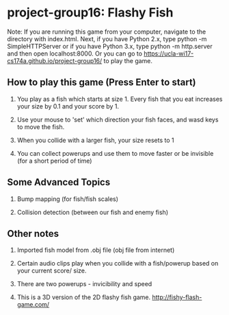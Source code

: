# project-group16: Flashy Fish

Note: If you are running this game from your computer, navigate to the directory with index.html.  Next, if you have Python 2.x, type python -m SimpleHTTPServer or if you have Python 3.x, type python -m http.server and then open localhost:8000.  Or you can go to https://ucla-wi17-cs174a.github.io/project-group16/ to play the game.

## How to play this game (Press Enter to start)

1. You play as a fish which starts at size 1. Every fish that you eat increases your size by 0.1 and your score by 1. 

2. Use your mouse to 'set' which direction your fish faces, and wasd keys to move the fish.

3. When you collide with a larger fish, your size resets to 1

4. You can collect powerups and use them to move faster or be invisible (for a short period of time)

## Some Advanced Topics

1. Bump mapping (for fish/fish scales)

2. Collision detection (between our fish and enemy fish)

## Other notes 

1. Imported fish model from .obj file (obj file from internet)

2. Certain audio clips play when you collide with a fish/powerup based on your current score/ size.

3. There are two powerups - invicibility and speed

4. This is a 3D version of the 2D flashy fish game. http://fishy-flash-game.com/